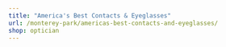```yaml
---
title: "America's Best Contacts & Eyeglasses"
url: /monterey-park/americas-best-contacts-and-eyeglasses/
shop: optician
---
```

